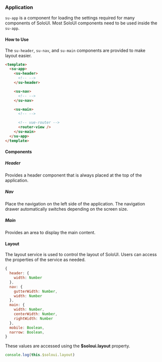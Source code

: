 ### Application

`su-app` is a component for loading the settings required for many components of SoloUI. Most SoloUI components need to be used inside the `su-app`.

<su-divider class="mb-8" />

#### How to Use

The `su-header`, `su-nav`, and `su-main` components are provided to make layout easier.

```html
<template>
  <su-app>
    <su-header>
      <!-- -->
    </su-header>

    <su-nav>
      <!-- -->
    </su-nav>

    <su-main>
      <!-- -->

      <!-- vue-router -->
      <router-view />
    </su-main>
  </su-app>
</template>
```

#### Components

##### Header

Provides a header component that is always placed at the top of the application.

##### Nav

Place the navigation on the left side of the application. The navigation drawer automatically switches depending on the screen size.

##### Main

Provides an area to display the main content.

#### Layout

The layout service is used to control the layout of SoloUI. Users can access the properties of the service as needed.

```js
{
  header: {
    width: Number
  },
  nav: {
    gutterWidth: Number,
    width: Number
  },
  main: {
    width: Number,
    centerWidth: Number,
    rightWidth: Number
  },
  mobile: Boolean,
  narrow: Boolean,
}
```

These values are accessed using the **$soloui.layout** property.

```js
console.log(this.$soloui.layout)
```